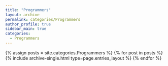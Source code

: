 ```yaml
---
title: "Programmers"
layout: archive
permalink: categories/Programmers
author_profile: true
sidebar_main: true
categories:
  - Programmers
---
```



{% assign posts = site.categories.Programmers %}
{% for post in posts %} {% include archive-single.html type=page.entries_layout %} {% endfor %}
